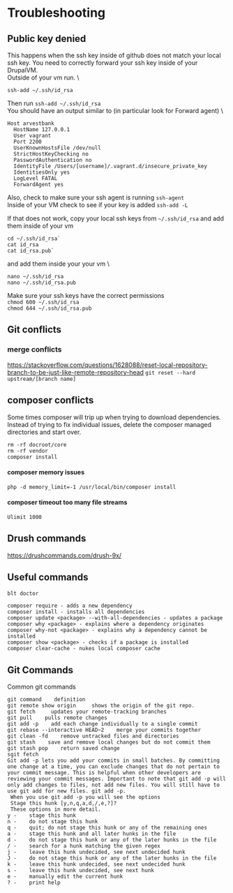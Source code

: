 # Troubleshooting 

## Public key denied
This happens when the ssh key inside of github does not match your local ssh key. You need to correctly forward your ssh key inside of your DrupalVM. \
Outside of your vm run. \ 
```
ssh-add ~/.ssh/id_rsa  
```
Then run `ssh-add ~/.ssh/id_rsa` \
You should have an output similar to (in particular look for Forward agent) \
```
Host arvestbank
  HostName 127.0.0.1
  User vagrant
  Port 2200
  UserKnownHostsFile /dev/null
  StrictHostKeyChecking no
  PasswordAuthentication no
  IdentityFile /Users/[username]/.vagrant.d/insecure_private_key
  IdentitiesOnly yes
  LogLevel FATAL
  ForwardAgent yes
```
Also, check to make sure your ssh agent is running `ssh-agent` \
Inside of your VM check to see if your key is added `ssh-add -L` 

If that does not work, copy your local ssh keys from  `~/.ssh/id_rsa` and add them inside of your vm
```
cd ~/.ssh/id_rsa`
cat id_rsa
cat id_rsa.pub`
```
and add them inside your your vm \
```
nano ~/.ssh/id_rsa
nano ~/.ssh/id_rsa.pub
```
Make sure your ssh keys have the correct permissions \
`chmod 600 ~/.ssh/id_rsa` \
`chmod 644 ~/.ssh/id_rsa.pub`


## Git conflicts 

### merge conflicts 
https://stackoverflow.com/questions/1628088/reset-local-repository-branch-to-be-just-like-remote-repository-head
`git reset --hard upstream/[branch name]`


## composer conflicts 
Some times composer will trip up when trying to download dependencies. Instead of trying to fix individual issues, delete the composer managed directories and start over. 
```
rm -rf docroot/core
rm -rf vendor
composer install 
```

#### composer memory issues 
```
php -d memory_limit=-1 /usr/local/bin/composer install
```

#### composer timeout too many file streams
```
Ulimit 1000
``` 


## Drush commands 
https://drushcommands.com/drush-9x/


## Useful commands

```bash 
blt doctor 
```

```
composer require - adds a new dependency
composer install - installs all dependencies
composer update <package> --with-all-dependencies - updates a package
composer why <package> - explains where a dependency originates
composer why-not <package> - explains why a dependency cannot be installed
composer show <package> - checks if a package is installed
composer clear-cache - nukes local composer cache
```

## Git Commands 
Common git commands
```
git command    definition
git remote show origin     shows the origin of the git repo. 
git fetch     updates your remote-tracking branches
git pull    pulls remote changes
git add -p    add each change individually to a single commit
git rebase --interactive HEAD~2    merge your commits together
git clean -fd    remove untracked files and directories
git stash    save and remove local changes but do not commit them
git stash pop    return saved change
sgit fetch
Git add -p lets you add your commits in small batches. By committing one change at a time, you can exclude changes that do not pertain to your commit message. This is helpful when other developers are reviewing your commit messages. Important to note that git add -p will only add changes to files, not add new files. You will still have to use git add for new files. git add -p.
 When you use git add -p you will see the options
 Stage this hunk [y,n,q,a,d,/,e,?]?
 These options in more detail.
y -    stage this hunk
n -    do not stage this hunk
q -    quit; do not stage this hunk or any of the remaining ones
a -    stage this hunk and all later hunks in the file
d -    do not stage this hunk or any of the later hunks in the file
/ -    search for a hunk matching the given regex
j -    leave this hunk undecided, see next undecided hunk
J -    do not stage this hunk or any of the later hunks in the file
k -    leave this hunk undecided, see next undecided hunk
s -    leave this hunk undecided, see next hunk
e -    manually edit the current hunk
? -    print help
```
